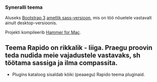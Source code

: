 ### Syneralli teema

Aluseks [Bootstrap 3](http://getbootstrap.com/) [ametlik sass-versioon](https://github.com/twbs/bootstrap/), mis on töö nõuetele vastavalt ainult desktop-versioonis.

Projekti kompileerib [Hammer for Mac](http://hammerformac.com/).

## Teema Rapido on rikkalik - liiga. Praegu proovin teda nudida meie vajadustele vastavaks, sh töötama sassiga ja ilma compassita.

- Plugins kataloog sisaldab kõiki (peaaegu) Rapido teema pluginaid.


